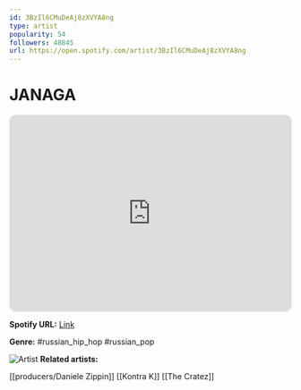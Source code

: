 ```yaml
---
id: 3BzIl6CMuDeAj8zXVYA8ng
type: artist
popularity: 54
followers: 48845
url: https://open.spotify.com/artist/3BzIl6CMuDeAj8zXVYA8ng
---
```

# JANAGA

<iframe style="border-radius:12px" src="https://open.spotify.com/embed/artist/3BzIl6CMuDeAj8zXVYA8ng" width="100%" height="352" frameBorder="0" allowfullscreen="" allow="autoplay; clipboard-write; encrypted-media; fullscreen; picture-in-picture" loading="lazy"></iframe>

**Spotify URL:** [Link](https://open.spotify.com/artist/3BzIl6CMuDeAj8zXVYA8ng)

**Genre:**  #russian_hip_hop #russian_pop

![Artist](https://i.scdn.co/image/ab6761610000e5ebeda4da3a9a09492faad299d5)
**Related artists:**

[[producers/Daniele Zippin]]
[[Kontra K]]
[[The Cratez]]
